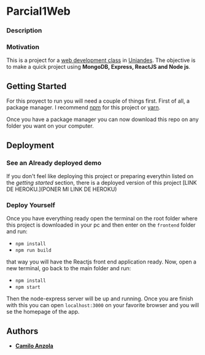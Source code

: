# Parcial1Web

### Description

### Motivation
This is a project for a [web development class](http://johnguerra.co/classes/webDevelopment_spring_2018/) in [Uniandes](https://www.uniandes.edu.co). The objective is to make a quick project using **MongoDB, Express, ReactJS and Node js**.

## Getting Started
For this proyect to run you will need a couple of things first. First of all, a package manager. I recommend [npm](https://www.npmjs.com/) for this project or [yarn](https://yarnpkg.com/en/docs/install).

Once you have a package manager you can now download this repo on any folder you want on your computer.

## Deployment

### See an Already deployed demo

If you don't feel like deploying this project or preparing everythin listed on the *getting started* section, there is a deployed version of this project [LINK DE HEROKU.](PONER MI LINK DE HEROKU)

### Deploy Yourself
Once you have everything ready open the terminal on the root folder where this project is downloaded in your pc and then enter on the `frontend` folder and run:
* ```npm install```
* ```npm run build```

that way you will have the Reactjs front end application ready. Now, open a new terminal, go back to the main folder and run:
* ```npm install```
* ```npm start```

Then the node-express server will be up and running. Once you are finish with this you can open `localhost:3000` on your favorite browser and you will se the homepage of the app.


## Authors
* [__Camilo Anzola__](https://github.com/caanzola/)